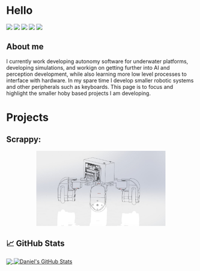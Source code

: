 # Hello

![](https://img.shields.io/badge/OS-Linux-informational?style=flat&logo=linux&logoColor=white&color=2bbc8a)
![](https://img.shields.io/badge/Code-C++-informational?style=flat&logo=C&logoColor=white&color=2bbc8a)
![](https://img.shields.io/badge/Code-Python-informational?style=flat&logo=python&logoColor=white&color=2bbc8a)
![](https://img.shields.io/badge/Code-Make-informational?style=flat&logo=cmake&logoColor=white&color=2bbc8a)
![](https://img.shields.io/badge/Shell-Bash-informational?style=flat&logo=gnu-bash&logoColor=white&color=2bbc8a)

## About me
I currently work developing autonomy software for underwater platforms, developing simulations, and workign on getting further into AI and perception development, while also learning more low level processes to interface with hardware. 
In my spare time I develop smaller robotic systems and other peripherals such as keyboards. This page is to focus and highlight the smaller hoby based projects I am developing. 


# Projects
## Scrappy:
<div align="center"> 
    <img src=./imgs/scrappy.jfif height=200>
</div>


## &#x1f4c8; GitHub Stats

<a href="https://github.com/dresio/dresio">
  <img align="center" src="https://github-readme-stats.vercel.app/api/top-langs/?username=dresio&hide=java,html,tex&title_color=ffffff&text_color=c9cacc&icon_color=2bbc8a&bg_color=1d1f21&langs_count=3" />
</a>
<a href="https://github.com/dresio/dresio">
  <img align="center" src="https://github-readme-stats.vercel.app/api?username=dresio&show_icons=true&line_height=27&count_private=true&title_color=ffffff&text_color=c9cacc&icon_color=2bbc8a&bg_color=1d1f21" alt="Daniel's GitHub Stats" />
</a>

<!-- <a href="https://github.com/dresio/BBROS">
  <img align="center" src="https://github-readme-stats.vercel.app/api/pin/?username=dresio&repo=BBROS&title_color=ffffff&text_color=c9cacc&icon_color=2bbc8a&bg_color=1d1f21" />
</a>
 -->


<!-- GitHub Stats: https://github.com/anuraghazra/github-readme-stats -->
<!-- Shields: https://shields.io/ -->
<!-- Awesome GitHub Profile README Info: https://github.com/abhisheknaiidu/awesome-github-profile-readme -->
